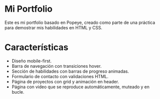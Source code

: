 # Mi Portfolio

Este es mi portfolio basado en Popeye, creado como parte de una práctica para demostrar mis habilidades en HTML y CSS.

# Características

- Diseño mobile-first.
- Barra de navegación con transiciones hover.
- Sección de habilidades con barras de progreso animadas.
- Formulario de contacto con validaciones HTML.
- Página de proyectos con grid y animación en header.
- Página con video que se reproduce automáticamente, muteado y en bucle.